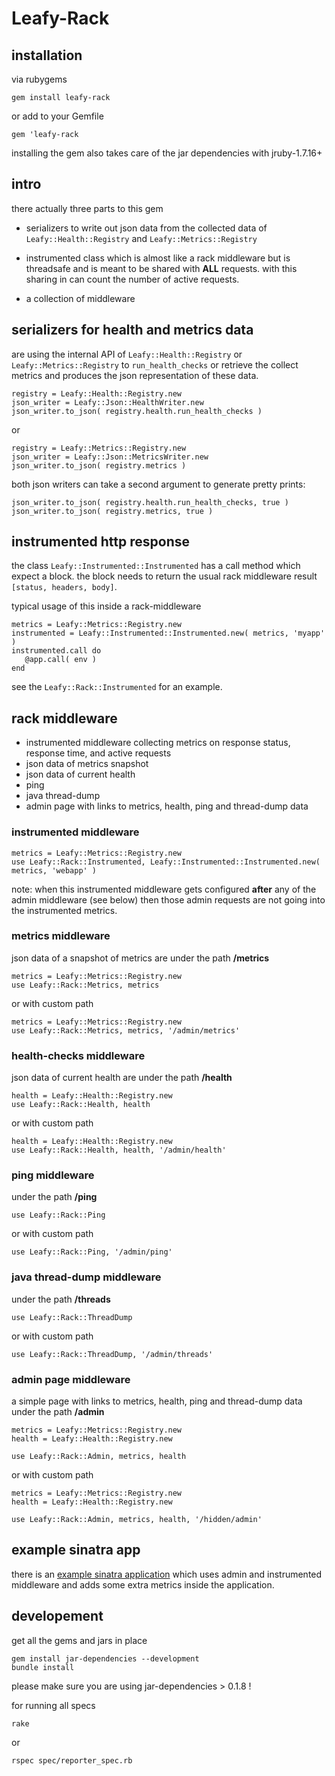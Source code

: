 # Leafy-Rack

## installation

via rubygems
```
gem install leafy-rack
```
or add to your Gemfile
```
gem 'leafy-rack
```

installing the gem also takes care of the jar dependencies with jruby-1.7.16+

## intro

there actually three parts to this gem

* serializers to write out json data from the collected data of ```Leafy::Health::Registry``` and ```Leafy::Metrics::Registry```

* instrumented class which is almost like a rack middleware but is threadsafe and is meant to be shared with **ALL** requests. with this sharing in can count the number of active requests.

* a collection of middleware

## serializers for health and metrics data

are using the internal API of ```Leafy::Health::Registry``` or ```Leafy::Metrics::Registry``` to ```run_health_checks``` or retrieve the collect metrics and produces the json representation of these data.

    registry = Leafy::Health::Registry.new
	json_writer = Leafy::Json::HealthWriter.new
	json_writer.to_json( registry.health.run_health_checks )

or

    registry = Leafy::Metrics::Registry.new
	json_writer = Leafy::Json::MetricsWriter.new
	json_writer.to_json( registry.metrics )

both json writers can take a second argument to generate pretty prints:

	json_writer.to_json( registry.health.run_health_checks, true )  
	json_writer.to_json( registry.metrics, true )

## instrumented http response

the class ```Leafy::Instrumented::Instrumented``` has a call method which expect a block. the block needs to return the usual rack middleware result ```[status, headers, body]```.

typical usage of this inside a rack-middleware

    metrics = Leafy::Metrics::Registry.new
    instrumented = Leafy::Instrumented::Instrumented.new( metrics, 'myapp' )
	instrumented.call do
       @app.call( env )
	end

see the ```Leafy::Rack::Instrumented``` for an example.

## rack middleware

* instrumented middleware collecting metrics on response status, response time, and active requests
* json data of metrics snapshot
* json data of current health
* ping
* java thread-dump
* admin page with links to metrics, health, ping and thread-dump data

### instrumented middleware

    metrics = Leafy::Metrics::Registry.new
    use Leafy::Rack::Instrumented, Leafy::Instrumented::Instrumented.new( metrics, 'webapp' )

note: when this instrumented middleware gets configured **after** any of the admin middleware (see below) then those admin requests are not going into the instrumented metrics.

### metrics middleware

json data of a snapshot of metrics are under the path **/metrics**

    metrics = Leafy::Metrics::Registry.new
    use Leafy::Rack::Metrics, metrics

or with custom path

    metrics = Leafy::Metrics::Registry.new
    use Leafy::Rack::Metrics, metrics, '/admin/metrics'

### health-checks middleware

json data of current health are under the path **/health**

    health = Leafy::Health::Registry.new
    use Leafy::Rack::Health, health

or with custom path

    health = Leafy::Health::Registry.new
    use Leafy::Rack::Health, health, '/admin/health'

### ping middleware

under the path **/ping**

    use Leafy::Rack::Ping

or with custom path

    use Leafy::Rack::Ping, '/admin/ping'

### java thread-dump middleware

under the path **/threads**

    use Leafy::Rack::ThreadDump

or with custom path

    use Leafy::Rack::ThreadDump, '/admin/threads'


### admin page middleware

a simple page with links to metrics, health, ping and thread-dump data under the path **/admin**

    metrics = Leafy::Metrics::Registry.new
    health = Leafy::Health::Registry.new

    use Leafy::Rack::Admin, metrics, health

or with custom path

    metrics = Leafy::Metrics::Registry.new
    health = Leafy::Health::Registry.new

    use Leafy::Rack::Admin, metrics, health, '/hidden/admin'

## example sinatra app

there is an [example sinatra application](https://github.com/lookout/leafy/tree/master/examples/hellowarld) which uses admin and instrumented middleware and adds some extra metrics inside the application.

## developement

get all the gems and jars in place

    gem install jar-dependencies --development
	bundle install

please make sure you are using jar-dependencies > 0.1.8 !

for running all specs

	rake

or

    rspec spec/reporter_spec.rb
